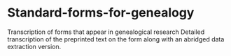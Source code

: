 # Standard-forms-for-genealogy
Transcription of forms that appear in genealogical research 
Detailed transcription of the preprinted text on the form
along with an abridged data extraction version.
